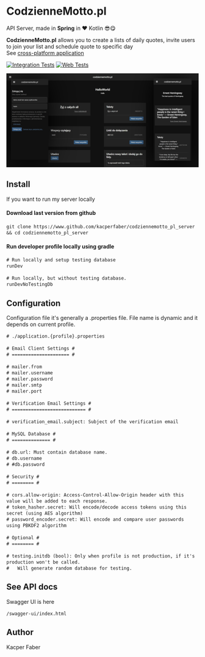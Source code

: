 # CodzienneMotto.pl

API Server, made in **Spring** in ❤ Kotlin 😎😋

**CodzienneMotto.pl** allows you to create a lists of daily quotes, invite users to join your list and schedule quote to specific day
<br>
See [cross-platform application](https://www.github.com/kacperfaber/codziennemotto-pl-app)

[![Integration Tests](https://github.com/kacperfaber/codziennemotto_pl_server/actions/workflows/integration-tests.yml/badge.svg)](https://github.com/kacperfaber/codziennemotto_pl_server/actions/workflows/integration-tests.yml)
[![Web Tests](https://github.com/kacperfaber/codziennemotto_pl_server/actions/workflows/integration-tests.yml/badge.svg)](https://github.com/kacperfaber/codziennemotto_pl_server/actions/workflows/web-tests.yml)

<img src="assets/banner.png"/>

## Install 

If you want to run my server locally

#### Download last version from github
```shell
git clone https://www.github.com/kacperfaber/codziennemotto_pl_server && cd codziennemotto_pl_server
```

#### Run developer profile locally using gradle

```shell
# Run locally and setup testing database
runDev

# Run locally, but without testing database.
runDevNoTestingDb
```

## Configuration

Configuration file it's generally a .properties file. File name is dynamic and it depends on current profile.

```properties
# ./application.{profile}.properties

# Email Client Settings #
# ===================== #

# mailer.from
# mailer.username
# mailer.password
# mailer.smtp
# mailer.port

# Verification Email Settings #
# =========================== #

# verification_email.subject: Subject of the verification email

# MySQL Database #
# ============== #

# db.url: Must contain database name.
# db.username
# #db.password

# Security #
# ======== #

# cors.allow-origin: Access-Control-Allow-Origin header with this value will be added to each response.
# token_hasher.secret: Will encode/decode access tokens using this secret (using AES algorithm)
# password_encoder.secret: Will encode and compare user passwords using PBKDF2 algorithm

# Optional #
# ======== #

# testing.initdb (bool): Only when profile is not production, if it's production won't be called.
#   Will generate random database for testing.
```

## See API docs
Swagger UI is here
```http request
/swagger-ui/index.html
```

## Author
Kacper Faber
